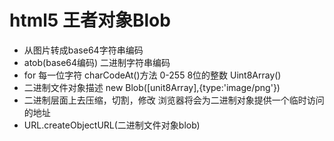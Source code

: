 # html5 王者对象Blob

- 从图片转成base64字符串编码 
- atob(base64编码) 二进制字符串编码
- for 每一位字符 
    charCodeAt()方法 0-255 8位的整数
    Uint8Array() 
- 二进制文件对象描述 new Blob([unit8Array],{type:'image/png'})
- 二进制层面上去压缩，切割，修改
    浏览器将会为二进制对象提供一个临时访问的地址
- URL.createObjectURL(二进制文件对象blob)